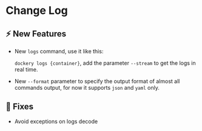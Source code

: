 # Change Log

## :zap: New Features

- New `logs` command, use it like this:

    `dockery logs {container}`, add the parameter
    `--stream` to get the logs in real time.

- New `--format` parameter to specify the output format of almost all commands output, for now it supports `json` and `yaml` only.

## :lady_beetle: Fixes

- Avoid exceptions on logs decode
